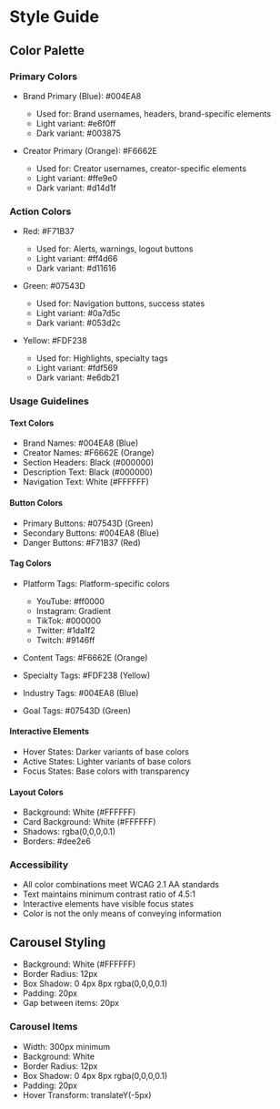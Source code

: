 # Style Guide

## Color Palette

### Primary Colors
- Brand Primary (Blue): #004EA8
  - Used for: Brand usernames, headers, brand-specific elements
  - Light variant: #e6f0ff
  - Dark variant: #003875

- Creator Primary (Orange): #F6662E
  - Used for: Creator usernames, creator-specific elements
  - Light variant: #ffe9e0
  - Dark variant: #d14d1f

### Action Colors
- Red: #F71B37
  - Used for: Alerts, warnings, logout buttons
  - Light variant: #ff4d66
  - Dark variant: #d11616

- Green: #07543D
  - Used for: Navigation buttons, success states
  - Light variant: #0a7d5c
  - Dark variant: #053d2c

- Yellow: #FDF238
  - Used for: Highlights, specialty tags
  - Light variant: #fdf569
  - Dark variant: #e6db21

### Usage Guidelines

#### Text Colors
- Brand Names: #004EA8 (Blue)
- Creator Names: #F6662E (Orange)
- Section Headers: Black (#000000)
- Description Text: Black (#000000)
- Navigation Text: White (#FFFFFF)

#### Button Colors
- Primary Buttons: #07543D (Green)
- Secondary Buttons: #004EA8 (Blue)
- Danger Buttons: #F71B37 (Red)

#### Tag Colors
- Platform Tags: Platform-specific colors
  - YouTube: #ff0000
  - Instagram: Gradient
  - TikTok: #000000
  - Twitter: #1da1f2
  - Twitch: #9146ff

- Content Tags: #F6662E (Orange)
- Specialty Tags: #FDF238 (Yellow)
- Industry Tags: #004EA8 (Blue)
- Goal Tags: #07543D (Green)

#### Interactive Elements
- Hover States: Darker variants of base colors
- Active States: Lighter variants of base colors
- Focus States: Base colors with transparency

#### Layout Colors
- Background: White (#FFFFFF)
- Card Background: White (#FFFFFF)
- Shadows: rgba(0,0,0,0.1)
- Borders: #dee2e6

### Accessibility
- All color combinations meet WCAG 2.1 AA standards
- Text maintains minimum contrast ratio of 4.5:1
- Interactive elements have visible focus states
- Color is not the only means of conveying information 

## Carousel Styling
- Background: White (#FFFFFF)
- Border Radius: 12px
- Box Shadow: 0 4px 8px rgba(0,0,0,0.1)
- Padding: 20px
- Gap between items: 20px

### Carousel Items
- Width: 300px minimum
- Background: White
- Border Radius: 12px
- Box Shadow: 0 4px 8px rgba(0,0,0,0.1)
- Padding: 20px
- Hover Transform: translateY(-5px)